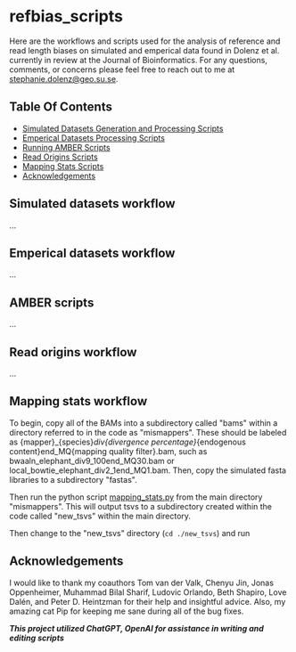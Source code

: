 # refbias_scripts
Here are the workflows and scripts used for the analysis of reference and read length biases on simulated and emperical data found in Dolenz et al. currently in review at the Journal of Bioinformatics. For any questions, comments, or concerns please feel free to reach out to me at stephanie.dolenz@geo.su.se. 


## Table Of Contents

* [Simulated Datasets Generation and Processing Scripts](#simulated-datasets-workflow)
* [Emperical Datasets Processing Scripts](#emperical-datasets-workflow)
* [Running AMBER Scripts](#amber-scripts)
* [Read Origins Scripts](#read-origins-workflow)
* [Mapping Stats Scripts](#mapping-stats-workflow)
* [Acknowledgements](#acknowledgements)


## Simulated datasets workflow
...

## Emperical datasets workflow
...

## AMBER scripts
...

## Read origins workflow
...

## Mapping stats workflow
To begin, copy all of the BAMs into a subdirectory called "bams" within a directory referred to in the code as "mismappers". These should be labeled as {mapper}_{species}_div{divergence percentage}_{endogenous content}end_MQ{mapping quality filter}.bam, such as bwaaln_elephant_div9_100end_MQ30.bam or local_bowtie_elephant_div2_1end_MQ1.bam. Then, copy the simulated fasta libraries to a subdirectory "fastas". 

Then run the python script [mapping_stats.py](mapping_stats.py) from the main directory "mismappers". This will output tsvs to a subdirectory created within the code called "new_tsvs" within the main directory. 

Then change to the "new_tsvs" directory (`cd ./new_tsvs`) and run 




## Acknowledgements
I would like to thank my coauthors Tom van der Valk, Chenyu Jin, Jonas Oppenheimer, Muhammad Bilal Sharif, Ludovic Orlando, Beth Shapiro, Love Dalén, and Peter D. Heintzman for their help and insightful advice. Also, my amazing cat Pip for keeping me sane during all of the bug fixes. 

***This project utilized ChatGPT, OpenAI for assistance in writing and editing scripts***
